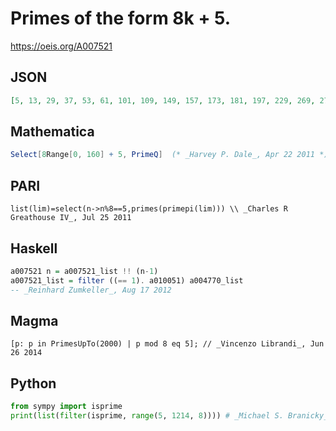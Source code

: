 # Primes of the form 8k \+ 5\.
https://oeis.org/A007521
## JSON
```JSON
[5, 13, 29, 37, 53, 61, 101, 109, 149, 157, 173, 181, 197, 229, 269, 277, 293, 317, 349, 373, 389, 397, 421, 461, 509, 541, 557, 613, 653, 661, 677, 701, 709, 733, 757, 773, 797, 821, 829, 853, 877, 941, 997, 1013, 1021, 1061, 1069, 1093, 1109, 1117, 1181, 1213]
```
## Mathematica
```Mathematica
Select[8Range[0, 160] + 5, PrimeQ]  (* _Harvey P. Dale_, Apr 22 2011 *)
```
## PARI
```PARI
list(lim)=select(n->n%8==5,primes(primepi(lim))) \\ _Charles R Greathouse IV_, Jul 25 2011
```
## Haskell
```Haskell
a007521 n = a007521_list !! (n-1)
a007521_list = filter ((== 1). a010051) a004770_list
-- _Reinhard Zumkeller_, Aug 17 2012
```
## Magma
```Magma
[p: p in PrimesUpTo(2000) | p mod 8 eq 5]; // _Vincenzo Librandi_, Jun 26 2014
```
## Python
```Python
from sympy import isprime
print(list(filter(isprime, range(5, 1214, 8)))) # _Michael S. Branicky_, May 13 2021
```
